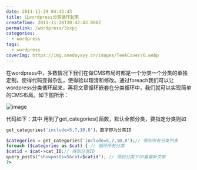 ```yaml
---
date: 2011-11-29 04:42:43
title: 让wordpress分类循环起来
createTime: 2011-11-28T20:42:43.000Z
permalink: /wordpress/3xxpj
categories:
  - wordpress
tags:
  - wordpress
coverImg: https://img.onedayxyy.cn/images/TeekCover/6.webp
---
```


在wordpress中，多数情况下我们在做CMS布局时都是一个分类一个分类的单独定制，使得代码变得杂乱，使得验以理清和修改。通过foreach我们可以让wordpress分类循环起来，再将文章循环嵌套在分类循环中，我们就可以实现简单的CMS布局。如下图所示：

![image](/public/76ff2983a17c_12293/image.png)

代码如下：其中 用到了get_categories()函数，默认全部分类，要指定分类则如
```php
get_categories('include=5,7,10,8')，数字即为分类ID
```
    
    
```php
$categories = get_categories('include=5,7,10,8');// 得到所有分类列表
foreach ($categories as $cat) { // 循环所有分类
$catid = $cat->cat_ID;// 得到分类ID
query_posts("showposts=5&cat=$catid"); // 得到分类下10篇最新文章
?>
```